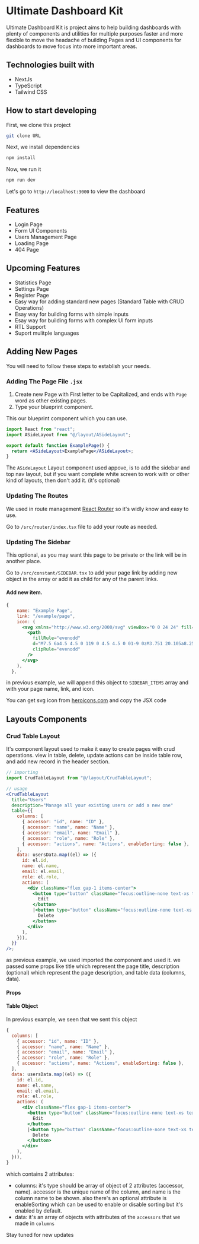 # Ultimate Dashboard Kit

Ultimate Dashboard Kit is project aims to help building dashboards with plenty of components and utilities for multiple purposes faster and more flexible to move the headache of building Pages and UI components for dashboards to move focus into more important areas.

## Technologies built with

- NextJs
- TypeScript
- Tailwind CSS

## How to start developing

First, we clone this project

```bash
git clone URL
```

Next, we install dependencies

```bash
npm install
```

Now, we run it

```bash
npm run dev
```

Let's go to `http://localhost:3000` to view the dashboard

## Features

- Login Page
- Form UI Components
- Users Management Page
- Loading Page
- 404 Page

## Upcoming Features

- Statistics Page
- Settings Page
- Register Page
- Easy way for adding standard new pages (Standard Table with CRUD Operations)
- Esay way for building forms with simple inputs
- Esay way for building forms with complex UI form inputs
- RTL Support
- Suport mulitple languages

## Adding New Pages

You will need to follow these steps to establish your needs.

### Adding The Page File `.jsx`

1. Create new Page with First letter to be Capitalized, and ends with `Page` word as other existing pages.
1. Type your blueprint component.

This our blueprint component which you can use.

```jsx
import React from "react";
import ASideLayout from "@/layout/ASideLayout";

export default function ExamplePage() {
  return <ASideLayout>ExamplePage</ASideLayout>;
}
```

The `ASideLayout` Layout component used appove, is to add the sidebar and top nav layout, but if you want complete white screen to work with or other kind of layouts, then don't add it. (it's optional)

### Updating The Routes

We used in route management [React Router](https://reactrouter.com/en/main) so it's widly know and easy to use.

Go to `/src/router/index.tsx` file to add your route as needed.

### Updating The Sidebar

This optional, as you may want this page to be private or the link will be in another place.

Go to `/src/constant/SIDEBAR.tsx` to add your page link by adding new object in the array or add it as child for any of the parent links.

#### Add new item.

```jsx
{
    name: "Example Page",
    link: "/example/page",
    icon: (
      <svg xmlns="http://www.w3.org/2000/svg" viewBox="0 0 24 24" fill="currentColor">
        <path
          fillRule="evenodd"
          d="M7.5 6a4.5 4.5 0 119 0 4.5 4.5 0 01-9 0zM3.751 20.105a8.25 8.25 0 0116.498 0 .75.75 0 01-.437.695A18.683 18.683 0 0112 22.5c-2.786 0-5.433-.608-7.812-1.7a.75.75 0 01-.437-.695z"
          clipRule="evenodd"
        />
      </svg>
    ),
  },
```

in previous example, we will append this object to `SIDEBAR_ITEMS` array and with your page name, link, and icon.

You can get svg icon from [heroicons.com](https://heroicons.com) and copy the JSX code

## Layouts Components

### Crud Table Layout

It's component layout used to make it easy to create pages with crud operations. view in table, delete, update actions can be inside table row, and add new record in the header section.

```jsx
// importing
import CrudTableLayout from "@/layout/CrudTableLayout";

// usage
<CrudTableLayout
  title="Users"
  description="Manage all your existing users or add a new one"
  table={{
    columns: [
      { accessor: "id", name: "ID" },
      { accessor: "name", name: "Name" },
      { accessor: "email", name: "Email" },
      { accessor: "role", name: "Role" },
      { accessor: "actions", name: "Actions", enableSorting: false },
    ],
    data: usersData.map((el) => ({
      id: el.id,
      name: el.name,
      email: el.email,
      role: el.role,
      actions: (
        <div className="flex gap-1 items-center">
          <button type="button" className="focus:outline-none text-xs text-blue-600 font-medium hover:underline">
            Edit
          </button>
          |<button type="button" className="focus:outline-none text-xs text-red-600 font-medium hover:underline">
            Delete
          </button>
        </div>
      ),
    })),
  }}
/>;
```

as previous example, we used imported the component and used it. we passed some props like title which represent the page title, description (optional) which represent the page description, and table data (columns, data).

#### Props

#### Table Object

In previous example, we seen that we sent this object

```jsx
{
  columns: [
    { accessor: "id", name: "ID" },
    { accessor: "name", name: "Name" },
    { accessor: "email", name: "Email" },
    { accessor: "role", name: "Role" },
    { accessor: "actions", name: "Actions", enableSorting: false },
  ],
  data: usersData.map((el) => ({
    id: el.id,
    name: el.name,
    email: el.email,
    role: el.role,
    actions: (
      <div className="flex gap-1 items-center">
        <button type="button" className="focus:outline-none text-xs text-blue-600 font-medium hover:underline">
          Edit
        </button>
        |<button type="button" className="focus:outline-none text-xs text-red-600 font-medium hover:underline">
          Delete
        </button>
      </div>
    ),
  })),
}
```

which contains 2 attributes:

- columns: it's type should be array of object of 2 attributes (accessor, name). accessor is the unique name of the column, and name is the column name to be shown. also there's an optional attribute is enableSorting which can be used to enable or disable sorting but it's enabled by default.
- data: it's an array of objects with attributes of the `accessors` that we made in `columns`

Stay tuned for new updates
